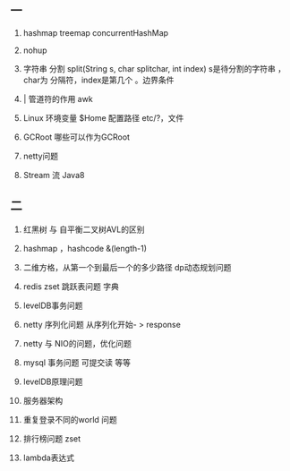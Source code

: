 
## 一

1. hashmap treemap  concurrentHashMap

2. nohup

3. 字符串 分割 split(String s, char splitchar, int index) s是待分割的字符串 ，char为 分隔符，index是第几个 。边界条件 

4. | 管道符的作用 awk

5. Linux 环境变量 $Home 配置路径 etc/?，文件

6. GCRoot 哪些可以作为GCRoot

7. netty问题

8. Stream 流 Java8


## 二

1. 红黑树 与 自平衡二叉树AVL的区别 

2. hashmap ，hashcode &(length-1)

3. 二维方格，从第一个到最后一个的多少路径 dp动态规划问题

4. redis zset 跳跃表问题 字典 

5. levelDB事务问题 

6. netty 序列化问题 从序列化开始- > response

7. netty 与 NIO的问题，优化问题

8. mysql 事务问题 可提交读 等等

9. levelDB原理问题

10. 服务器架构

11. 重复登录不同的world 问题

12. 排行榜问题 zset

13. lambda表达式 